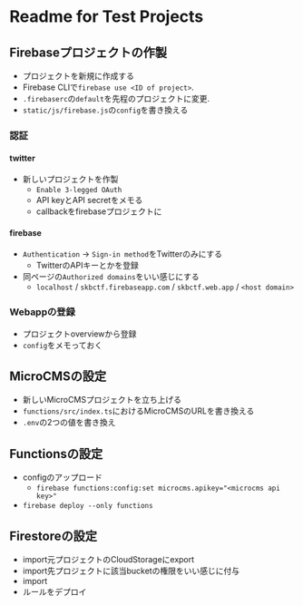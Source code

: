 # Readme for Test Projects

## Firebaseプロジェクトの作製

- プロジェクトを新規に作成する
- Firebase CLIで`firebase use <ID of project>`.
- `.firebaserc`の`default`を先程のプロジェクトに変更.
- `static/js/firebase.js`の`config`を書き換える

### 認証

#### twitter
- 新しいプロジェクトを作製
  - `Enable 3-legged OAuth`
  - API keyとAPI secretをメモる
  - callbackをfirebaseプロジェクトに

#### firebase
- `Authentication` -> `Sign-in method`をTwitterのみにする
  - TwitterのAPIキーとかを登録
- 同ページの`Authorized domains`をいい感じにする
  - `localhost` / `skbctf.firebaseapp.com` / `skbctf.web.app` / `<host domain>`

### Webappの登録
- プロジェクトoverviewから登録
- `config`をメモっておく

## MicroCMSの設定
- 新しいMicroCMSプロジェクトを立ち上げる
- `functions/src/index.ts`におけるMicroCMSのURLを書き換える
- `.env`の2つの値を書き換え

## Functionsの設定
- configのアップロード
  - `firebase functions:config:set microcms.apikey="<microcms api key>"`
- `firebase deploy --only functions`

## Firestoreの設定
- import元プロジェクトのCloudStorageにexport
- import先プロジェクトに該当bucketの権限をいい感じに付与
- import
- ルールをデプロイ

